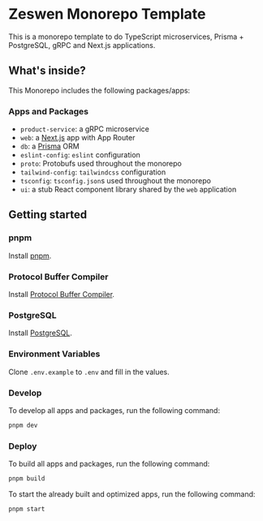 # Zeswen Monorepo Template

This is a monorepo template to do TypeScript microservices, Prisma + PostgreSQL, gRPC and Next.js applications.

## What's inside?

This Monorepo includes the following packages/apps:

### Apps and Packages

- `product-service`: a gRPC microservice
- `web`: a [Next.js](https://nextjs.org/) app with App Router
- `db`: a [Prisma](https://www.prisma.io/) ORM
- `eslint-config`: `eslint` configuration
- `proto`: Protobufs used throughout the monorepo
- `tailwind-config`: `tailwindcss` configuration
- `tsconfig`: `tsconfig.json`s used throughout the monorepo
- `ui`: a stub React component library shared by the `web` application

## Getting started

### pnpm

Install [pnpm](https://pnpm.io/installation).

### Protocol Buffer Compiler

Install [Protocol Buffer Compiler](https://grpc.io/docs/protoc-installation/).

### PostgreSQL

Install [PostgreSQL]('https://hub.docker.com/_/postgres').

### Environment Variables

Clone `.env.example` to `.env` and fill in the values.

### Develop

To develop all apps and packages, run the following command:

```sh
pnpm dev
```

### Deploy

To build all apps and packages, run the following command:

```sh
pnpm build
```

To start the already built and optimized apps, run the following command:

```sh
pnpm start
```
